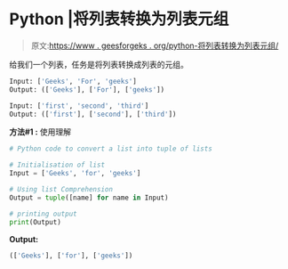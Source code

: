 # Python |将列表转换为列表元组

> 原文:[https://www . geesforgeks . org/python-将列表转换为列表元组/](https://www.geeksforgeeks.org/python-convert-a-list-into-tuple-of-lists/)

给我们一个列表，任务是将列表转换成列表的元组。

```py
Input: ['Geeks', 'For', 'geeks']
Output: (['Geeks'], ['For'], ['geeks'])

Input: ['first', 'second', 'third']
Output: (['first'], ['second'], ['third'])

```

**方法#1 :** 使用理解

```py
# Python code to convert a list into tuple of lists

# Initialisation of list
Input = ['Geeks', 'for', 'geeks']

# Using list Comprehension
Output = tuple([name] for name in Input)

# printing output
print(Output)
```

**Output:**

```py
(['Geeks'], ['for'], ['geeks'])

```